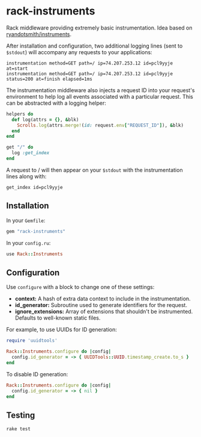rack-instruments
================

Rack middleware providing extremely basic instrumentation. Idea based on [ryandotsmith/instruments](https://github.com/ryandotsmith/instruments).

After installation and configuration, two additional logging lines (sent to `$stdout`) will accompany any requests to your applications:

    instrumentation method=GET path=/ ip=74.207.253.12 id=pcl9yyje at=start
    instrumentation method=GET path=/ ip=74.207.253.12 id=pcl9yyje status=200 at=finish elapsed=1ms

The instrumentation middleware also injects a request ID into your request's environment to help log all events associated with a particular request. This can be abstracted with a logging helper:

``` ruby
helpers do
  def log(attrs = {}, &blk)
    Scrolls.log(attrs.merge!(id: request.env["REQUEST_ID"]), &blk)
  end
end

get "/" do
  log :get_index
end
```

A request to / will then appear on your `$stdout` with the instrumentation lines along with:

    get_index id=pcl9yyje

Installation
------------

In your `Gemfile`:

``` ruby
gem "rack-instruments"
```

In your `config.ru`:

``` ruby
use Rack::Instruments
```

Configuration
-------------

Use `configure` with a block to change one of these settings:

* **context:** A hash of extra data context to include in the instrumentation.
* **id_generator:** Subroutine used to generate identifiers for the request.
* **ignore_extensions:** Array of extensions that shouldn't be instrumented. Defaults to well-known static files.

For example, to use UUIDs for ID generation:

``` ruby
require 'uuidtools'

Rack::Instruments.configure do |config|
  config.id_generator = -> { UUIDTools::UUID.timestamp_create.to_s }
end
```

To disable ID generation:

``` ruby
Rack::Instruments.configure do |config|
  config.id_generator = -> { nil }
end
```

Testing
-------

    rake test

